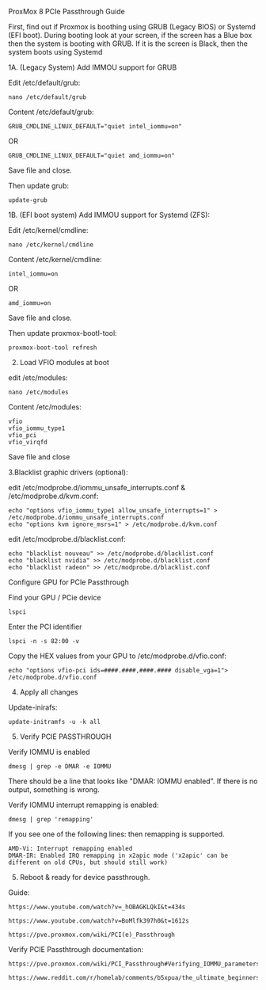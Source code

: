 ProxMox 8 PCIe Passthrough Guide


First, find out if Proxmox is boothing using GRUB (Legacy BIOS) or Systemd (EFI boot).
During booting look at your screen, if the screen has a Blue box then the system is booting with GRUB.
If it is the screen is Black, then the system boots using Systemd



1A. (Legacy System) Add IMMOU support for GRUB

Edit /etc/default/grub:
```	
nano /etc/default/grub
```
Content /etc/default/grub:
```
GRUB_CMDLINE_LINUX_DEFAULT="quiet intel_iommu=on"
```
OR
```
GRUB_CMDLINE_LINUX_DEFAULT="quiet amd_iommu=on"
```
Save file and close.

Then update grub:
```
update-grub
```



1B. (EFI boot system) Add IMMOU support for Systemd (ZFS):

Edit /etc/kernel/cmdline:
```
nano /etc/kernel/cmdline
```
Content /etc/kernel/cmdline:
```	
intel_iommu=on
```
OR
```
amd_iommu=on
```
Save file and close.

Then update proxmox-bootl-tool:
```
proxmox-boot-tool refresh
```



2. Load VFIO modules at boot

edit /etc/modules:
```
nano /etc/modules
```
Content /etc/modules:
```
vfio
vfio_iommu_type1
vfio_pci
vfio_virqfd
```
Save file and close



3.Blacklist graphic drivers (optional):

edit /etc/modprobe.d/iommu_unsafe_interrupts.conf & /etc/modprobe.d/kvm.conf:
```
echo "options vfio_iommu_type1 allow_unsafe_interrupts=1" > /etc/modprobe.d/iommu_unsafe_interrupts.conf
echo "options kvm ignore_msrs=1" > /etc/modprobe.d/kvm.conf
```
edit /etc/modprobe.d/blacklist.conf:
```
echo "blacklist nouveau" >> /etc/modprobe.d/blacklist.conf
echo "blacklist nvidia" >> /etc/modprobe.d/blacklist.conf
echo "blacklist radeon" >> /etc/modprobe.d/blacklist.conf
```

Configure GPU for PCIe Passthrough

Find your GPU / PCie device
```
lspci
```
Enter the PCI identifier
```
lspci -n -s 82:00 -v
```
Copy the HEX values from your GPU to /etc/modprobe.d/vfio.conf:
```
echo "options vfio-pci ids=####.####,####.#### disable_vga=1"> /etc/modprobe.d/vfio.conf
```



4. Apply all changes

Update-inirafs:
```
update-initramfs -u -k all
```



5. Verify PCIE PASSTHROUGH

Verify IOMMU is enabled
```
dmesg | grep -e DMAR -e IOMMU
```	
There should be a line that looks like "DMAR: IOMMU enabled". If there is no output, something is wrong.

Verify IOMMU interrupt remapping is enabled:
```
dmesg | grep 'remapping'	
```	

If you see one of the following lines: then remapping is supported.
```	
AMD-Vi: Interrupt remapping enabled
DMAR-IR: Enabled IRQ remapping in x2apic mode ('x2apic' can be different on old CPUs, but should still work)
```
5. Reboot & ready for device passthrough.



Guide:
```	
https://www.youtube.com/watch?v=_hOBAGKLQkI&t=434s
```
```
https://www.youtube.com/watch?v=BoMlfk397h0&t=1612s
```
```
https://pve.proxmox.com/wiki/PCI(e)_Passthrough
````

Verify PCIE Passthtrough documentation:
```
https://pve.proxmox.com/wiki/PCI_Passthrough#Verifying_IOMMU_parameters
```
```
https://www.reddit.com/r/homelab/comments/b5xpua/the_ultimate_beginners_guide_to_gpu_passthrough/
```

